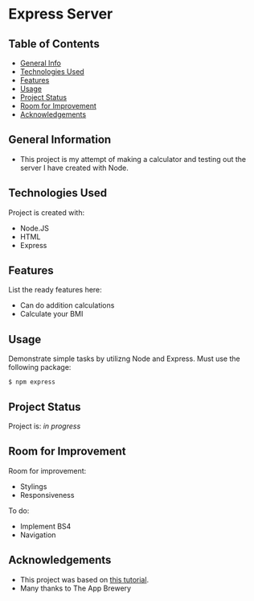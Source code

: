 # Express Server

## Table of Contents
* [General Info](#general-information)
* [Technologies Used](#technologies-used)
* [Features](#features)
* [Usage](#usage)
* [Project Status](#project-status)
* [Room for Improvement](#room-for-improvement)
* [Acknowledgements](#acknowledgements)


## General Information
- This project is my attempt of making a calculator and testing out the server I have created with Node.

## Technologies Used
Project is created with:
* Node.JS
* HTML
* Express

## Features
List the ready features here:
- Can do addition calculations
- Calculate your BMI

## Usage
Demonstrate simple tasks by utilizng Node and Express.
Must use the following package:

`$ npm express`


## Project Status
Project is: _in progress_ 


## Room for Improvement

Room for improvement:
- Stylings
- Responsiveness

To do:
- Implement BS4
- Navigation

## Acknowledgements
- This project was based on [this tutorial](https://www.udemy.com/course/the-complete-web-development-bootcamp/learn/lecture/18125183#overview).
- Many thanks to The App Brewery

